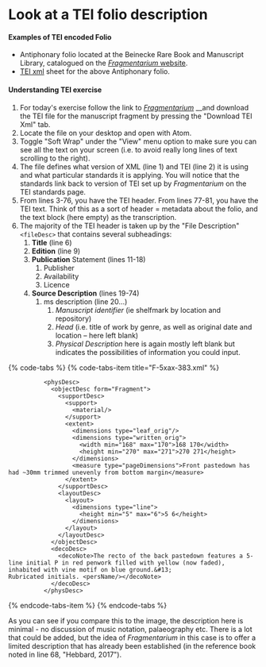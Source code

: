 # Look at a TEI folio description

#### Examples of TEI encoded Folio

* Antiphonary folio located at the Beinecke Rare Book and Manuscript Library, catalogued on the [_Fragmentarium_ website](https://fragmentarium.ms/description/F-5xax/383). 
* [TEI xml](https://fragmentarium.ms/description/export/383/F-5xax-383.xml) sheet for the above Antiphonary folio. 

#### Understanding TEI exercise

1. For today's exercise follow the link to [_Fragmentarium_](https://fragmentarium.ms/description/F-5xax/383) __and download the TEI file for the manuscript fragment by pressing the "Download TEI Xml" tab. 
2. Locate the file on your desktop and open with Atom. 
3. Toggle "Soft Wrap" under the "View" menu option to make sure you can see all the text on your screen \(i.e. to avoid really long lines of text scrolling to the right\). 
4. The file defines what version of XML \(line 1\) and TEI  \(line 2\) it is using and what particular standards it is applying. You will notice that the standards link back to version of TEI set up by _Fragmentarium_ on the TEI standards page. 
5. From lines 3-76, you have the TEI header. From lines 77-81, you have the TEI text. Think of this as a sort of header = metadata about the folio, and the text block \(here empty\) as the transcription. 
6. The majority of the TEI header is taken up by the "File Description" `<fileDesc>` that contains several subheadings:
   1. **Title** \(line 6\)
   2. **Edition** \(line 9\)
   3. **Publication** Statement \(lines 11-18\)
      1. Publisher
      2. Availability
      3. Licence
   4. **Source Description** \(lines 19-74\)
      1. ms description \(line 20...\)
         1. _Manuscript identifier_ \(ie shelfmark by location and repository\)
         2. _Head_ \(i.e. title of work by genre, as well as original date and location – here left blank\)
         3. _Physical Description_ here is again mostly left blank but indicates the possibilities of information you could input. 

{% code-tabs %}
{% code-tabs-item title="F-5xax-383.xml" %}
```text
          <physDesc>
            <objectDesc form="Fragment">
              <supportDesc>
                <support>
                  <material/>
                </support>
                <extent>
                  <dimensions type="leaf_orig"/>
                  <dimensions type="written_orig">
                    <width min="168" max="170">168 170</width>
                    <height min="270" max="271">270 271</height>
                  </dimensions>
                  <measure type="pageDimensions">Front pastedown has had ~30mm trimmed unevenly from bottom margin</measure>
                </extent>
              </supportDesc>
              <layoutDesc>
                <layout>
                  <dimensions type="line">
                    <height min="5" max="6">5 6</height>
                  </dimensions>
                </layout>
              </layoutDesc>
            </objectDesc>
            <decoDesc>
              <decoNote>The recto of the back pastedown features a 5-line initial P in red penwork filled with yellow (now faded), inhabited with vine motif on blue ground.&#13;
Rubricated initials. <persName/></decoNote>
            </decoDesc>
          </physDesc>
```
{% endcode-tabs-item %}
{% endcode-tabs %}

As you can see if you compare this to the image, the description here is minimal - no discussion of music notation, palaeography etc. There is a lot that could be added, but the idea of _Fragmentarium_ in this case is to offer a limited description that has already been established \(in the reference book noted in line 68, "Hebbard, 2017"\). 

